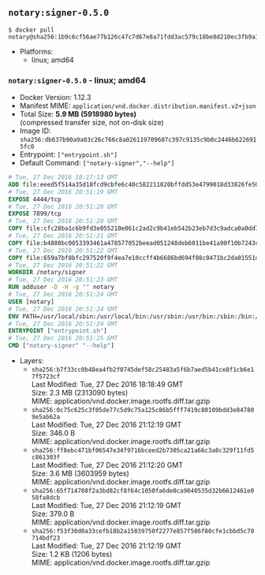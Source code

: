 ## `notary:signer-0.5.0`

```console
$ docker pull notary@sha256:1b9c6cf56ae77b126c47c7d67e8a71fdd3ac579c18be8d210ec3fb9a1027bba2
```

-	Platforms:
	-	linux; amd64

### `notary:signer-0.5.0` - linux; amd64

-	Docker Version: 1.12.3
-	Manifest MIME: `application/vnd.docker.distribution.manifest.v2+json`
-	Total Size: **5.9 MB (5918980 bytes)**  
	(compressed transfer size, not on-disk size)
-	Image ID: `sha256:db637b90a9a03c26c766c8a026119709607c397c9135c9b0c2446b6226915fc0`
-	Entrypoint: `["entrypoint.sh"]`
-	Default Command: `["notary-signer","--help"]`

```dockerfile
# Tue, 27 Dec 2016 18:17:13 GMT
ADD file:eeed5f514a35d18fcd9cbfe6c40c582211020bffdd53e4799018d33826fe5067 in / 
# Tue, 27 Dec 2016 20:51:19 GMT
EXPOSE 4444/tcp
# Tue, 27 Dec 2016 20:51:20 GMT
EXPOSE 7899/tcp
# Tue, 27 Dec 2016 20:51:20 GMT
COPY file:cfc28ba1c6b9fd3e055210e061c2ad2c9b41eb542b23eb7d3c9adca0a0dd775d in /notary/signer/ 
# Tue, 27 Dec 2016 20:51:21 GMT
COPY file:b4880bc0053393461a478577052beead051248deb6011be41a90f10b7243c4a0 in /notary/signer/ 
# Tue, 27 Dec 2016 20:51:22 GMT
COPY file:659a7bf8bfc297520f9f4ea7e10ccff4b6686bd694f08c0471bc2da01551deb8 in /notary/signer/ 
# Tue, 27 Dec 2016 20:51:22 GMT
WORKDIR /notary/signer
# Tue, 27 Dec 2016 20:51:23 GMT
RUN adduser -D -H -g "" notary
# Tue, 27 Dec 2016 20:51:24 GMT
USER [notary]
# Tue, 27 Dec 2016 20:51:24 GMT
ENV PATH=/usr/local/sbin:/usr/local/bin:/usr/sbin:/usr/bin:/sbin:/bin:/notary/signer
# Tue, 27 Dec 2016 20:51:24 GMT
ENTRYPOINT ["entrypoint.sh"]
# Tue, 27 Dec 2016 20:51:25 GMT
CMD ["notary-signer" "--help"]
```

-	Layers:
	-	`sha256:b7f33cc0b48ea4fb2f0745def58c25483a5f6b7aed5b41ce8f1cb6e17f5723cf`  
		Last Modified: Tue, 27 Dec 2016 18:18:49 GMT  
		Size: 2.3 MB (2313090 bytes)  
		MIME: application/vnd.docker.image.rootfs.diff.tar.gzip
	-	`sha256:0c75c625c3f05de77c5d9c75a125c86b5fff7419c80109bdd3e847809e5ab62a`  
		Last Modified: Tue, 27 Dec 2016 21:12:19 GMT  
		Size: 346.0 B  
		MIME: application/vnd.docker.image.rootfs.diff.tar.gzip
	-	`sha256:ff8ebc471bf06547e34f9716bceed2b7305ca21a66c3a8c329f11fd5c861303f`  
		Last Modified: Tue, 27 Dec 2016 21:12:20 GMT  
		Size: 3.6 MB (3603959 bytes)  
		MIME: application/vnd.docker.image.rootfs.diff.tar.gzip
	-	`sha256:65f714708f2a3bd82cf8f64c1050fa6de0ca9040535d32b6612461e058fa8dcb`  
		Last Modified: Tue, 27 Dec 2016 21:12:19 GMT  
		Size: 379.0 B  
		MIME: application/vnd.docker.image.rootfs.diff.tar.gzip
	-	`sha256:f53f30d0a33cefb18b2a15039750f2277e857f586f80cfe1cbbd5c70714bdf23`  
		Last Modified: Tue, 27 Dec 2016 21:12:19 GMT  
		Size: 1.2 KB (1206 bytes)  
		MIME: application/vnd.docker.image.rootfs.diff.tar.gzip
